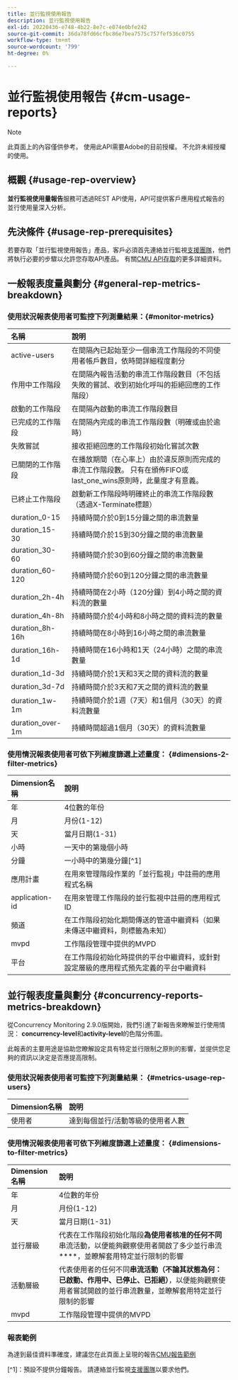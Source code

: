 ```yaml
---
title: 並行監視使用報告
description: 並行監視使用報告
exl-id: 20220436-e748-4b22-8e7c-e074e0bfe242
source-git-commit: 36da78fd66cfbc86e7bea7575c757fef536c0755
workflow-type: tm+mt
source-wordcount: '799'
ht-degree: 0%

---
```


# 並行監視使用報告 {#cm-usage-reports}

>[!NOTE]
>
>此頁面上的內容僅供參考。 使用此API需要Adobe的目前授權。 不允許未經授權的使用。



## 概觀 {#usage-rep-overview}

**並行監視使用量報告**&#x200B;服務可透過REST API使用，API可提供客戶應用程式報告的並行使用量深入分析。

## 先決條件 {#usage-rep-prerequisites}

若要存取「並行監視使用報告」產品，客戶必須首先連絡並行監視[支援團隊](mailto:tve-support@adobe.com)，他們將執行必要的步驟以允許您存取API產品。 有關[CMU API存取](/help/concurrency-monitoring/cmu-api-access.md)的更多詳細資料。

## 一般報表度量與劃分 {#general-rep-metrics-breakdown}

### 使用狀況報表使用者可監控下列測量結果：{#monitor-metrics}

| 名稱 | 說明 |
|:---|:---|
| active-users | 在間隔內已起始至少一個串流工作階段的不同使用者帳戶數目，依時間詳細程度劃分 |
| 作用中工作階段 | 在間隔內報告活動的串流工作階段數目（不包括失敗的嘗試、收到初始化呼叫的拒絕回應的工作階段） |
| 啟動的工作階段 | 在間隔內啟動的串流工作階段數目 |
| 已完成的工作階段 | 在間隔內完成的串流工作階段數（明確或由於逾時） |
| 失敗嘗試 | 接收拒絕回應的工作階段初始化嘗試次數 |
| 已關閉的工作階段 | 在播放期間（在心率上）由於違反原則而完成的串流工作階段數。 只有在頒佈FIFO或last_one_wins原則時，此量度才有意義。 |
| 已終止工作階段 | 啟動新工作階段時明確終止的串流工作階段數（透過X-Terminate標題） |
| duration_0-15 | 持續時間介於0到15分鐘之間的串流數量 |
| duration_15-30 | 持續時間介於15到30分鐘之間的串流數量 |
| duration_30-60 | 持續時間介於30到60分鐘之間的串流數量 |
| duration_60-120 | 持續時間介於60到120分鐘之間的串流數量 |
| duration_2h-4h | 持續時間在2小時（120分鐘）到4小時之間的資料流的數量 |
| duration_4h-8h | 持續時間介於4小時和8小時之間的資料流的數量 |
| duration_8h-16h | 持續時間在8小時到16小時之間的串流數量 |
| duration_16h-1d | 持續時間在16小時和1天（24小時）之間的串流數量 |
| duration_1d-3d | 持續時間介於1天和3天之間的資料流的數量 |
| duration_3d-7d | 持續時間介於3天和7天之間的資料流的數量 |
| duration_1w-1m | 持續時間介於1週（7天）和1個月（30天）的資料流數量 |
| duration_over-1m | 持續時間超過1個月（30天）的資料流數量 |

### 使用情況報表使用者可依下列維度篩選上述量度： {#dimensions-2-filter-metrics}

| Dimension名稱 | 說明 |
|:---------------|:------------------------------------------------------------------------------------------------------------------|
| 年 | 4位數的年份 |
| 月 | 月份(1-12) |
| 天 | 當月日期(1-31) |
| 小時 | 一天中的第幾個小時 |
| 分鐘 | 一小時中的第幾分鐘[^1] |
| 應用計畫 | 在用來管理階段作業的「並行監視」中註冊的應用程式名稱 |
| application-id | 在用來管理工作階段的並行監視中註冊的應用程式ID |
| 頻道 | 在工作階段初始化期間傳送的管道中繼資料（如果未傳送中繼資料，則標籤為未知） |
| mvpd | 工作階段管理中提供的MVPD |
| 平台 | 在工作階段初始化時提供的平台中繼資料，或針對設定層級的應用程式預先定義的平台中繼資料 |

## 並行報表度量與劃分 {#concurrency-reports-metrics-breakdown}

從Concurrency Monitoring 2.9.0版開始，我們引進了新報告來瞭解並行使用情況： **concurrency-level**&#x200B;和&#x200B;**activity-level**&#x200B;的色階分佈圖。

此報表的主要用途是協助您瞭解設定具有特定並行限制之原則的影響，並提供您足夠的資訊以決定是否應提高限制。

### 使用狀況報表使用者可監控下列測量結果： {#metrics-usage-rep-users}

| Dimension名稱 | 說明 |
|:---|:---|
| 使用者 | 達到每個並行/活動等級的使用者人數 |

### 使用情況報表使用者可依下列維度篩選上述量度： {#dimensions-to-filter-metrics}

| Dimension名稱 | 說明 |
|:---|:---|
| 年 | 4位數的年份 |
| 月 | 月份(1-12) |
| 天 | 當月日期(1-31) |
| 並行層級 | 代表在工作階段初始化階段&#x200B;**為使用者核准的任何不同**&#x200B;串流活動，以便能夠觀察使用者開啟了多少並行串流&#x200B;****，並瞭解套用特定並行限制的影響 |
| 活動層級 | 代表使用者的任何不同&#x200B;**串流活動（不論其狀態為何：已啟動、作用中、已停止、已拒絕）**，以便能夠觀察使用者嘗試開啟的並行串流數量，並瞭解套用特定並行限制的影響 |
| mvpd | 工作階段管理中提供的MVPD |

### 報表範例

為達到最佳資料準確度，建議您在此頁面上呈現的報告[CMU報告範例](/help/concurrency-monitoring/cm-usage-reports-examples.md)

[^1]：預設不提供分鐘報告。 請連絡並行監視[支援團隊](mailto:tve-support@adobe.com)以要求他們。